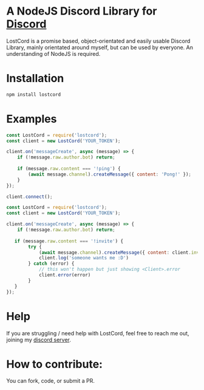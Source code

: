 # A NodeJS Discord Library for [Discord](https://discord.com)

LostCord is a promise based, object-orientated and easily usable Discord Library, mainly orientated around myself, but can be used by everyone. An understanding of NodeJS is required.

# Installation 
```js
npm install lostcord
```

# Examples
```js
const LostCord = require('lostcord');
const client = new LostCord('YOUR_TOKEN');

client.on('messageCreate', async (message) => {
    if (!message.raw.author.bot) return;
    
    if (message.raw.content === '!ping') {
        (await message.channel).createMessage({ content: 'Pong!' });
    }
});

client.connect();
```

```js
const LostCord = require('lostcord');
const client = new LostCord('YOUR_TOKEN');

client.on('messageCreate', async (message) => {
    if (!message.raw.author.bot) return;
   
   if (message.raw.content === '!invite') {
        try {
            (await message.channel).createMessage({ content: client.invite })
            client.log('someone wants me :D')
        } catch (error) {
            // this won't happen but just showing <Client>.error
            client.error(error)
        }
   }
});
```
# Help
If you are struggling / need help with LostCord, feel free to reach me out, joining my [discord server](https://discord.gg/FWTRPS9).

# How to contribute:
You can fork, code, or submit a PR. 
